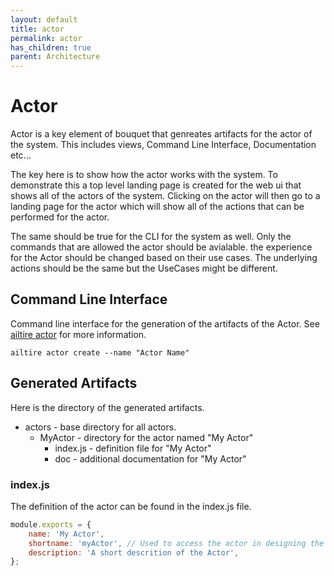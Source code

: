 ```yaml
---
layout: default
title: actor
permalink: actor
has_children: true
parent: Architecture
---
```


# Actor

Actor is a key element of bouquet that genreates artifacts for the actor of the system. This includes
views, Command Line Interface, Documentation etc...

The key here is to show how the actor works with the system. To demonstrate this a top level landing page
is created for the web ui that shows all of the actors of the system. Clicking on the actor will then
go to a landing page for the actor which will show all of the actions that can be performed for the
actor.

The same should be true for the CLI for the system as well. Only the commands that are allowed the actor
should be avialable. the experience for the Actor should be changed based on their use cases. The underlying
actions should be the same but the UseCases might be different.

## Command Line Interface

Command line interface for the generation of the artifacts of the Actor. See [ailtire actor](cli-actor) for more
information.

```shell
ailtire actor create --name "Actor Name"
```

## Generated Artifacts

Here is the directory of the generated artifacts.
* actors - base directory for all actors.
  * MyActor - directory for the actor named "My Actor"
    * index.js - definition file for "My Actor"
    * doc - additional documentation for "My Actor"
  
### index.js
The definition of the actor can be found in the index.js file.
```javascript
module.exports = {
    name: 'My Actor',
    shortname: 'myActor', // Used to access the actor in designing the architecture.
    description: 'A short descrition of the Actor',
};

```
